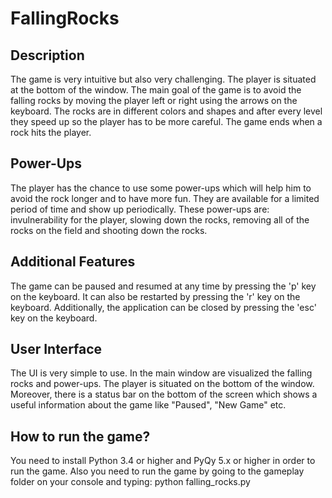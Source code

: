 # FallingRocks

## Description
The game is very intuitive but also very challenging. The player is situated at the bottom of the window. The main goal of the game is to avoid the falling rocks by moving the player left or right using the arrows on the keyboard. The rocks are in different colors and shapes and after every level they speed up so the player has to be more careful. The game ends when a rock hits the player.

## Power-Ups
The player has the chance to use some power-ups which will help him to avoid the rock longer and to have more fun. They are available for a limited period of time and show up periodically. These power-ups are: invulnerability for the player, slowing down the rocks, removing all of the rocks on the field and shooting down the rocks.

## Additional Features
The game can be paused and resumed at any time by pressing the 'p' key on the keyboard. It can also be restarted by pressing the 'r' key on the keyboard. Additionally, the application can be closed by pressing the 'esc' key on the keyboard.

## User Interface
The UI is very simple to use. In the main window are visualized the falling rocks and power-ups. The player is situated on the bottom of the window. Moreover, there is a status bar on the bottom of the screen which shows a useful information about the game like "Paused", "New Game" etc.

## How to run the game?
You need to install Python 3.4 or higher and PyQy 5.x or higher in order to run the game. Also you need to run the game by going to the gameplay folder on your console and typing: python falling_rocks.py